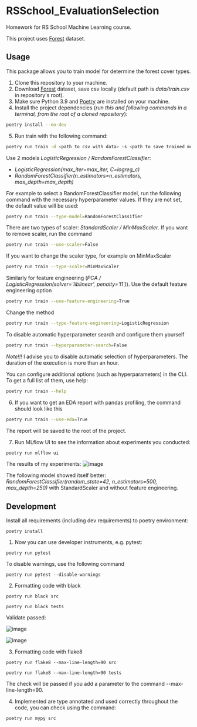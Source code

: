 # RSSchool_EvaluationSelection
Homework for RS School Machine Learning course.

This project uses [Forest](https://www.kaggle.com/competitions/forest-cover-type-prediction) dataset.

## Usage
This package allows you to train model for determine the forest cover types.
1. Clone this repository to your machine.
2. Download [Forest](https://www.kaggle.com/competitions/forest-cover-type-prediction) dataset, save csv locally (default path is *data/train.csv* in repository's root).
3. Make sure Python 3.9 and [Poetry](https://python-poetry.org/docs/) are installed on your machine.
4. Install the project dependencies (*run this and following commands in a terminal, from the root of a cloned repository*):
```sh
poetry install --no-dev
```
5. Run train with the following command:
```sh
poetry run train -d <path to csv with data> -s <path to save trained model>
```
Use 2 models *LogisticRegression / RandomForestClassifier*:
- *LogisticRegression(max_iter=max_iter, C=logreg_c)*
- *RandomForestClassifier(n_estimators=n_estimators, max_depth=max_depth)*

For example to select a RandomForestClassifier model, run the following command with the necessary hyperparameter values. If they are not set, the default value will be used:
```sh
poetry run train --type-model=RandomForestClassifier
```
There are two types of scaler: *StandardScaler / MinMaxScaler*. If you want to remove scaler, run the command
```sh
poetry run train --use-scaler=False
```
If you want to change the scaler type, for example on MinMaxScaler
```sh
poetry run train --type-scaler=MinMaxScaler
```
Similarly for feature engineering (*PCA / LogisticRegression(solver='liblinear', penalty='l1')*). Use the default feature engineering option
```sh
poetry run train --use-feature-engineering=True
```
Change the method
```sh
poetry run train --type-feature-engineering=LogisticRegression
```
To disable automatic hyperparameter search and configure them yourself
```sh
poetry run train --hyperparameter-search=False
```
*Note!!!*  I advise you to disable automatic selection of hyperparameters. The duration of the execution is more than an hour.

You can configure additional options (such as hyperparameters) in the CLI. To get a full list of them, use help:
```sh
poetry run train --help
```
6. If you want to get an EDA report with pandas profiling, the command should look like this
```sh
poetry run train --use-eda=True
```
The report will be saved to the root of the project.

7. Run MLflow UI to see the information about experiments you conducted:
```sh
poetry run mlflow ui
```
The results of my experiments:
![image](https://user-images.githubusercontent.com/98235486/166881592-4b688001-5ead-4a7d-a891-a139101d049e.png)

The following model showed itself better: *RandomForestClassifier(random_state=42, n_estimators=500, max_depth=250)* with StandardScaler and without feature engineering.

## Development

Install all requirements (including dev requirements) to poetry environment:
```
poetry install
```
1. Now you can use developer instruments, e.g. pytest:
```
poetry run pytest
```
To disable warnings, use the following command
```
poetry run pytest --disable-warnings
```
2. Formatting code with black
```
poetry run black src
```
```
poetry run black tests
```
Validate passed:

![image](https://user-images.githubusercontent.com/98235486/167308936-3b55f566-b885-40ef-847c-7dfa914abe5c.png)

![image](https://user-images.githubusercontent.com/98235486/167308949-2c0c0bc3-578f-41ea-884b-9e2f54ead910.png)

3. Formatting code with flake8
```
poetry run flake8 --max-line-length=90 src
```
```
poetry run flake8 --max-line-length=90 tests
```
The check will be passed if you add a parameter to the command --max-line-length=90.

4. Implemented are type annotated and used correctly throughout the code, you can check using the command:
```
poetry run mypy src
```

